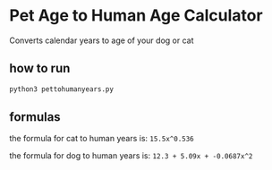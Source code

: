 # Pet Age to Human Age Calculator
 Converts calendar years to age of your dog or cat 

## how to run 
```bash
python3 pettohumanyears.py
```
## formulas
the formula for cat to human years is: `15.5x^0.536` 

the formula for dog to human years is: `12.3 + 5.09x + -0.0687x^2`